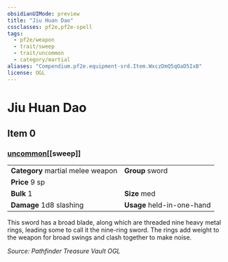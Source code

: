 ```yaml
---
obsidianUIMode: preview
title: "Jiu Huan Dao"
cssclasses: pf2e,pf2e-spell
tags:
  - pf2e/weapon
  - trait/sweep
  - trait/uncommon
  - category/martial
aliases: "Compendium.pf2e.equipment-srd.Item.WxczDmQ5qOaD5IxB"
license: OGL
---
```

# Jiu Huan Dao
## Item 0
### [uncommon](uncommon "Uncommon Rarity Trait")[[sweep]]

|  |  |
| -- | -- |
| **Category** martial melee weapon | **Group** sword |
| **Price** 9 sp |  |
| **Bulk** 1 | **Size** med |
| **Damage** 1d8 slashing  | **Usage** held-in-one-hand |



This sword has a broad blade, along which are threaded nine heavy metal rings, leading some to call it the nine-ring sword. The rings add weight to the weapon for broad swings and clash together to make noise.

*Source: Pathfinder Treasure Vault*
*OGL*